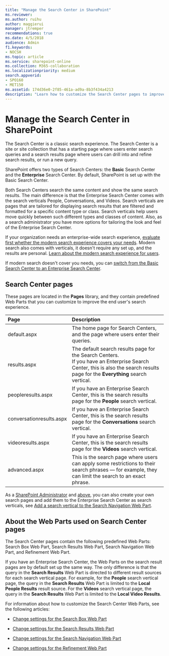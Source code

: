 ```yaml
---
title: "Manage the Search Center in SharePoint"
ms.reviewer: 
ms.author: ruihu
author: maggierui
manager: jtremper
recommendations: true
ms.date: 4/5/2018
audience: Admin
f1.keywords:
- NOCSH
ms.topic: article
ms.service: sharepoint-online
ms.collection: M365-collaboration
ms.localizationpriority: medium
search.appverid:
- SPO160
- MET150
ms.assetid: 174d36e0-2f85-461a-ad9a-8b3f434a4213
description: "Learn how to customize the Search Center pages to improve the end user's search experience. Learn about search verticals (Everything, People, Videos, and Conversations) and the predefined Web Parts (Search Box Web Part, Search Results Web Part, Search Navigation Web Part, and Refinement Web Part.)"
---
```


# Manage the Search Center in SharePoint

The Search Center is a classic search experience. The Search Center is a site or site collection that has a starting page where users enter search queries and a search results page where users can drill into and refine search results, or run a new query.  

SharePoint offers two types of Search Centers: the **Basic** Search Center and the **Enterprise** Search Center. By default, SharePoint is set up with the Basic Search Center. 

Both Search Centers search the same content and show the same search results. The main difference is that the Enterprise Search Center comes with the search verticals People, Conversations, and Videos. Search verticals are pages that are tailored for displaying search results that are filtered and formatted for a specific content type or class. Search verticals help users move quickly between such different types and classes of content. Also, as a search administrator you have more options for tailoring the look and feel of the Enterprise Search Center.

If your organization needs an enterprise-wide search experience, [evaluate first whether the modern search experience covers your needs](get-started-with-modern-search-experience.md). Modern search also comes with verticals, it doesn't require any set up, and the results are personal. [Learn about the modern search experience for users](https://support.office.com/article/b81ab573-ec9c-4aa9-a369-b3c630f878a7?).

If modern search doesn't cover you needs, you can [switch from the Basic Search Center to an Enterprise Search Center](switch-from-enterprise-search-center-to-basic.md).



## Search Center pages
<a name="__top"> </a>

These pages are located in the **Pages** library, and they contain predefined Web Parts that you can customize to improve the end user's search experience. 
  
| Page | Description |
|:-----|:-----|
|default.aspx |The home page for Search Centers, and the page where users enter their queries. |
|results.aspx |The default search results page for the Search Centers. <br/> If you have an Enterprise Search Center, this is also the search results page for the **Everything** search vertical. |
|peopleresults.aspx |If you have an Enterprise Search Center, this is the search results page for the **People** search vertical. |
|conversationresults.aspx |If you have an Enterprise Search Center, this is the search results page for the **Conversations** search vertical. |
|videoresults.aspx |If you have an Enterprise Search Center, this is the search results page for the **Videos** search vertical. |
|advanced.aspx |This is the search page where users can apply some restrictions to their search phrases — for example, they can limit the search to an exact phrase. |
   
As a [SharePoint Administrator](/sharepoint/sharepoint-admin-role) and [above](/microsoft-365/admin/add-users/about-admin-roles), you can also create your own search pages and add them to the Enterprise Search Center as search verticals, see [Add a search vertical to the Search Navigation Web Part](search-navigation-web-part.md#add-a-search-vertical-to-the-search-navigation-web-part).

  
## About the Web Parts used on Search Center pages
<a name="__top"> </a>

The Search Center pages contain the following predefined Web Parts: Search Box Web Part, Search Results Web Part, Search Navigation Web Part, and Refinement Web Part.

If you have an Enterprise Search Center, the Web Parts on the search result pages are by default set up the same way. The only difference is that the query in the **Search Results** Web Part is directed to different result sources for each search vertical page. For example, for the **People** search vertical page, the query in the **Search Results** Web Part is limited to the **Local People Results** result source. For the **Videos** search vertical page, the query in the **Search Results** Web Part is limited to the **Local Video Results**.
   
For information about how to customize the Search Center Web Parts, see the following articles:
  
- [Change settings for the Search Box Web Part](search-box-web-part.md)
    
- [Change settings for the Search Results Web Part](https://support.office.com/article/40ff85b3-bc5e-4230-b1dd-f088188e487e)
    
- [Change settings for the Search Navigation Web Part](search-navigation-web-part.md)
    
- [Change settings for the Refinement Web Part](refinement-web-part.md)
